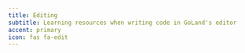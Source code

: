 ```yaml
---
title: Editing
subtitle: Learning resources when writing code in GoLand's editor
accent: primary
icon: fas fa-edit
---
```


